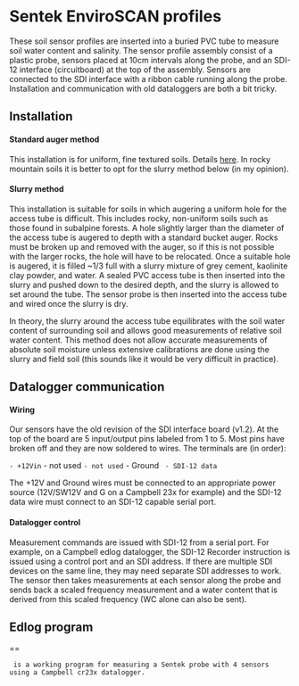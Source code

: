 # Sentek EnviroSCAN profiles

These soil sensor profiles are inserted into a buried PVC tube to
measure soil water content and salinity. The sensor profile assembly
consist of a plastic probe, sensors placed at 10cm intervals along the
probe, and an SDI-12 interface (circuitboard) at the top of the
assembly. Sensors are connected to the SDI interface with a ribbon cable
running along the probe. Installation and communication with old
dataloggers are both a bit tricky.

## Installation

#### Standard auger method

This installation is for uniform, fine textured soils. Details
[here](http://www.campbellsci.com/enviroscan). In rocky
mountain soils it is better to opt for the slurry method below (in my
opinion).

#### Slurry method

This installation is suitable for soils in which augering a uniform hole
for the access tube is difficult. This includes rocky, non-uniform soils
such as those found in subalpine forests. A hole slightly larger than
the diameter of the access tube is augered to depth with a standard
bucket auger. Rocks must be broken up and removed with the auger, so if
this is not possible with the larger rocks, the hole will have to be
relocated. Once a suitable hole is augered, it is filled \~1/3 full with
a slurry mixture of grey cement, kaolinite clay powder, and water. A
sealed PVC access tube is then inserted into the slurry and pushed down
to the desired depth, and the slurry is allowed to set around the tube.
The sensor probe is then inserted into the access tube and wired once
the slurry is dry.

In theory, the slurry around the access tube equilibrates with the soil
water content of surrounding soil and allows good measurements of
relative soil water content. This method does not allow accurate
measurements of absolute soil moisture unless extensive calibrations are
done using the slurry and field soil (this sounds like it would be very
difficult in practice).

## Datalogger communication

#### Wiring

Our sensors have the old revision of the SDI interface board (v1.2). At
the top of the board are 5 input/output pins labeled from 1 to 5. Most
pins have broken off and they are now soldered to wires. The terminals
are (in order):

` - +12Vin
` - not used
` - not used
` - Ground
` - SDI-12 data`

The +12V and Ground wires must be connected to an appropriate power
source (12V/SW12V and G on a Campbell 23x for example) and the SDI-12
data wire must connect to an SDI-12 capable serial port.

#### Datalogger control

Measurement commands are issued with SDI-12 from a serial port. For
example, on a Campbell edlog datalogger, the SDI-12 Recorder instruction
is issued using a control port and an SDI address. If there are multiple
SDI devices on the same line, they may need separate SDI addresses to
work. The sensor then takes measurements at each sensor along the probe
and sends back a scaled frequency measurement and a water content that
is derived from this scaled frequency (WC alone can also be sent).

Edlog program
-------------

==

` is a working program for measuring a Sentek probe with 4 sensors using a Campbell cr23x datalogger.`
